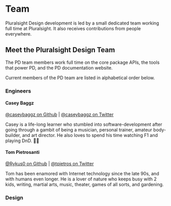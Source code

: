 # Team

<p class="page-subheadline" markdown="1">
   Pluralsight Design development is led by a small dedicated team working full time at Pluralsight. It also receives contributions from people everywhere.
</p>

## Meet the Pluralsight Design Team

The PD team members work full time on the core package APIs, the tools that power PD, and the PD documentation website.

Current members of the PD team are listed in alphabetical order below.

### Engineers

#### Casey Baggz

[@caseybaggz on Github](https://github.com/caseybaggz) | [@caseybaggz on Twitter](https://twitter.com/caseybaggz)

Casey is a life-long learner who stumbled into software-development after going through a gambit of being a musician, personal trainer, amateur body-builder, and art director. He also loves to spend his time watching F1 and playing DnD. :mermaid:

#### Tom Pietrosanti

[@Rykus0 on Github](https://github.com/Rykus0) | [@tpietros on Twitter](https://twitter.com/tpietros)

Tom has been enamored with Internet technology since the late 90s, and with humans even longer. He is a lover of nature who keeps busy with 2 kids, writing, martial arts, music, theater, games of all sorts, and gardening.

### Design

